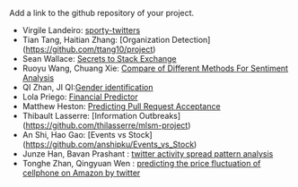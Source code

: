 Add a link to the github repository of your project.


- Virgile Landeiro: [sporty-twitters](https://github.com/virgile11/sporty-twitters)
- Tian Tang, Haitian Zhang: [Organization Detection] (https://github.com/ttang10/project)
- Sean Wallace: [Secrets to Stack Exchange](https://github.com/SeanWallace/CS595_Project)
- Ruoyu Wang, Chuang Xie: [Compare of Different Methods For Sentiment Analysis](https://github.com/DanDanBiu/Machine-Learning-and-Social-Media)
- QI Zhan, JI QI:[Gender identification](https://github.com/kiki4vivi/Project)
- Lola Priego: [Financial Predictor](https://github.com/lolapriego/financial_predictor)
- Matthew Heston: [Predicting Pull Request Acceptance](https://github.com/matthewheston/mlsm_project)
- Thibault Lasserre: [Information Outbreaks] (https://github.com/thilasserre/mlsm-project)
- An Shi, Hao Gao: [Events vs Stock] (https://github.com/anshipku/Events_vs_Stock)
- Junze Han, Bavan Prashant : [twitter activity spread pattern analysis](https://github.com/brprashant/classifyTwitterActivity)
- Tonghe Zhan, Qingyuan Wen : [predicting the price fluctuation of cellphone on Amazon by twitter](      https://github.com/tonghezhan/Tonghe-Qingyuan)
